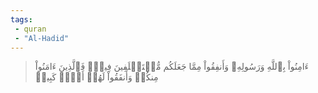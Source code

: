 ```yaml
---
tags: 
 - quran 
 - "Al-Hadid"
---
```


> ءَامِنُواْ بِٱللَّهِ وَرَسُولِهِۦ وَأَنفِقُواْ مِمَّا جَعَلَكُم مُّسۡتَخۡلَفِينَ فِيهِۖ فَٱلَّذِينَ ءَامَنُواْ مِنكُمۡ وَأَنفَقُواْ لَهُمۡ أَجۡرٞ كَبِيرٞ
